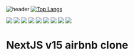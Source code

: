 ![header](https://capsule-render.vercel.app/api?type=rect&color=FF5A5F&height=140&section=header&text=NextJS-v15-airbnb&fontSize=70&desc=airbnb-clone-project&animation=blinking&fontColor=FFFFFF&fontAlignY=50&descAlign=74&descAlignY=73)
[![Top Langs](https://github-readme-stats.vercel.app/api/top-langs/?username=choidy180&layout=compact)](https://github.com/anuraghazra/github-readme-stats)

<img src="https://img.shields.io/badge/Next.js-000000?style=flat-square&logo=Next.js&logoColor=white"/>
<img src="https://img.shields.io/badge/javascript?style=&logo=black&logoColor=#F7DF1E"/>
<img src="https://img.shields.io/badge/?style=&logo=&logoColor="/>
<img src="https://img.shields.io/badge/?style=&logo=&logoColor="/>
<img src="https://img.shields.io/badge/?style=&logo=&logoColor="/>
<img src="https://img.shields.io/badge/?style=&logo=&logoColor="/>
<img src="https://img.shields.io/badge/?style=&logo=&logoColor="/>
<img src="https://img.shields.io/badge/?style=&logo=&logoColor="/>
<img src="https://img.shields.io/badge/?style=&logo=&logoColor="/>



# NextJS v15 airbnb clone
